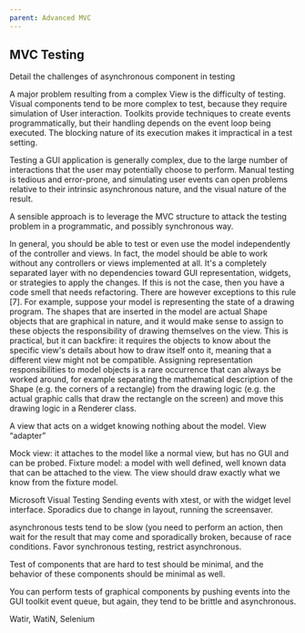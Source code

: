 ```yaml
---
parent: Advanced MVC
---
```

MVC Testing
-----------

Detail the challenges of asynchronous component in testing

A major problem resulting from a complex View is the difficulty of testing.
Visual components tend to be more complex to test, because they require
simulation of User interaction. Toolkits provide techniques to create events
programmatically, but their handling depends on the event loop being executed.
The blocking nature of its execution makes it impractical in a test setting.

Testing a GUI application is generally complex, due to the large number of interactions
that the user may potentially choose to perform. Manual testing is tedious and error-prone,
and simulating user events can open problems relative to their intrinsic asynchronous nature,
and the visual nature of the result.

A sensible approach is to leverage the MVC structure to attack the testing problem in
a programmatic, and possibly synchronous way. 



In general, you should be able to test or even use the model
independently of the controller and views. In fact, the model should
be able to work without any controllers or views implemented at all.
It's a completely separated layer with no dependencies toward GUI
representation, widgets, or strategies to apply the changes. If this
is not the case, then you have a code smell that needs refactoring.
There are however exceptions to this rule [7]. For example, suppose
your model is representing the state of a drawing program. The shapes
that are inserted in the model are actual Shape objects that are
graphical in nature, and it would make sense to assign to these
objects the responsibility of drawing themselves on the view. This is
practical, but it can backfire: it requires the objects to know about
the specific view's details about how to draw itself onto it, meaning
that a different view might not be compatible. Assigning
representation responsibilities to model objects is a rare occurrence
that can always be worked around, for example separating the
mathematical description of the Shape (e.g. the corners of a
rectangle) from the drawing logic (e.g. the actual graphic calls that
draw the rectangle on the screen) and move this drawing logic in a
Renderer class. 


A view that acts on a widget knowing nothing about the model. View
“adapter”

Mock view: it attaches to the model like a normal view, but has no GUI
and can be probed.
Fixture model: a model with well defined, well known data that can be attached
to the view. The view should draw exactly what we know from the fixture model.


Microsoft Visual Testing
Sending events with xtest, or with the widget level interface.
Sporadics due to change in layout, running the screensaver.

asynchronous tests tend to be slow (you need to perform an action, then
wait for the result that may come and sporadically broken, because
of race conditions.  Favor synchronous testing, restrict asynchronous.

Test of components that are hard to test should be minimal, and the behavior
of these components should be minimal as well.

You can perform tests of graphical components by pushing events into the 
GUI toolkit event queue, but again, they tend to be brittle and asynchronous.

Watir, WatiN, Selenium 
